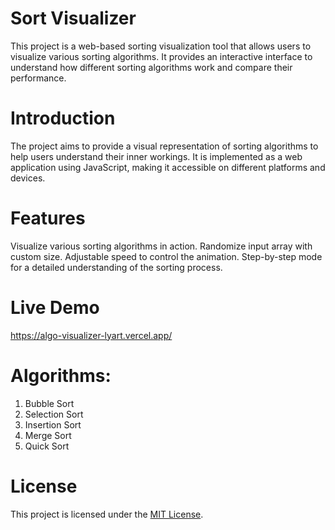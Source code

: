 # Sort Visualizer
This project is a web-based sorting visualization tool that allows users to visualize various sorting algorithms. It provides an interactive interface to understand how different sorting algorithms work and compare their performance.

# Introduction
The project aims to provide a visual representation of sorting algorithms to help users understand their inner workings. It is implemented as a web application using JavaScript, making it accessible on different platforms and devices.

# Features
Visualize various sorting algorithms in action.
Randomize input array with custom size.
Adjustable speed to control the animation.
Step-by-step mode for a detailed understanding of the sorting process.

# Live Demo
https://algo-visualizer-lyart.vercel.app/

# Algorithms:

1. Bubble Sort
2. Selection Sort
3. Insertion Sort
4. Merge Sort
5. Quick Sort

# License
This project is licensed under the [MIT License](https://opensource.org/licenses/MIT).

